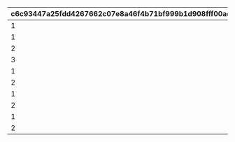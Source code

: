 |c6c93447a25fdd4267662c07e8a46f4b71bf999b1d908fff00ade51bddd1fb89|ccbf1802966c555cad4994b711e99caa2fa239a04f538f0a5533e34c59638c1c|94c6eba8f8a46f618be3262452efd9c17a1bd225f2b12de22540b6fa20e23f34|191a99539a6f961ca98ca90c5f3f40759d11d91468ec663803e81ff1b8ab1221|4c765bfe8eb8eb1d34744db48508ab0db54e26f121c88c43f35d82e113279e00|37fc1595d6425b8cc5375ad2bf1c671f78139ebcc392a5fd93ddd4bde0bcf2ea|e4707de3f94b234ab527ade3bcf74bf41e5073d18184b06de5813075054551cb|
| --- | --- | --- | --- | --- | --- | --- |
|1|10201101|5201401|0|10201101|10201|2025/01/31 12:00:00|
|1|10201151|5201402|0|10201102|10201|2025/02/06 12:00:00|
|2|23|5201411|5201010|10201201|10201|2025/01/31 12:00:00|
|3|0|5201601|0|10201401|10201|2025/02/06 12:00:00|
|1|10202101|5202401|0|10202101|10202|2025/02/28 12:00:00|
|2|23|5202411|0|10202201|10202|2025/02/28 12:00:00|
|1|10203101|5203401|0|10203101|10203|2025/03/31 12:00:00|
|2|23|5203411|5203007|10203201|10203|2025/03/31 12:00:00|
|1|10204101|5204401|0|10204101|10204|2025/04/30 12:00:00|
|2|23|5204411|5204006|10204201|10204|2025/04/30 12:00:00|